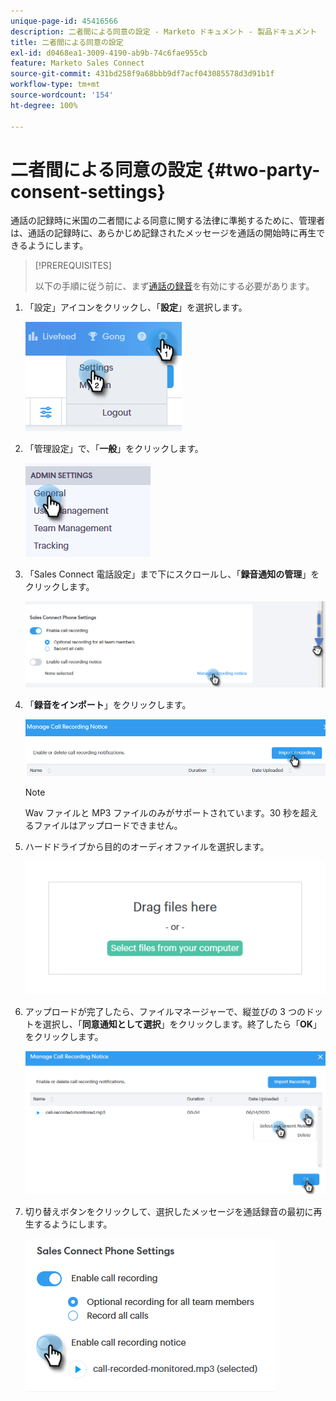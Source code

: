 ```yaml
---
unique-page-id: 45416566
description: 二者間による同意の設定 - Marketo ドキュメント - 製品ドキュメント
title: 二者間による同意の設定
exl-id: d0468ea1-3009-4190-ab9b-74c6fae955cb
feature: Marketo Sales Connect
source-git-commit: 431bd258f9a68bbb9df7acf043085578d3d91b1f
workflow-type: tm+mt
source-wordcount: '154'
ht-degree: 100%

---
```


# 二者間による同意の設定 {#two-party-consent-settings}

通話の記録時に米国の二者間による同意に関する法律に準拠するために、管理者は、通話の記録時に、あらかじめ記録されたメッセージを通話の開始時に再生できるようにします。

>[!PREREQUISITES]
>
>以下の手順に従う前に、まず[通話の録音](/help/marketo/product-docs/marketo-sales-connect/phone/enable-call-recording.md)を有効にする必要があります。

1. 「設定」アイコンをクリックし、「**設定**」を選択します。

   ![](assets/one-1.png)

1. 「管理設定」で、「**一般**」をクリックします。

   ![](assets/two-1.png)

1. 「Sales Connect 電話設定」まで下にスクロールし、「**録音通知の管理**」をクリックします。

   ![](assets/three-1.png)

1. 「**録音をインポート**」をクリックします。

   ![](assets/four-1.png)

   >[!NOTE]
   >
   >Wav ファイルと MP3 ファイルのみがサポートされています。30 秒を超えるファイルはアップロードできません。

1. ハードドライブから目的のオーディオファイルを選択します。

   ![](assets/five.png)

1. アップロードが完了したら、ファイルマネージャーで、縦並びの 3 つのドットを選択し、「**同意通知として選択**」をクリックします。終了したら「**OK**」をクリックします。

   ![](assets/six.png)

1. 切り替えボタンをクリックして、選択したメッセージを通話録音の最初に再生するようにします。

   ![](assets/seven.png)
